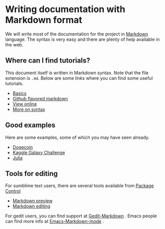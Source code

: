 # Writing documentation with Markdown format

We will write most of the documentation for the project in [Markdown](http://daringfireball.net/projects/markdown/syntax )  language. The syntax is very easy and there are plenty of help available in the web. 	

## Where can I find tutorials?

This document itself is written in Markdown syntax. Note that the file extension is `.md`. Below are some links where you can find some useful tutorials.

* [Basics](https://help.github.com/articles/markdown-basics )
* [Github flavored markdown](https://help.github.com/articles/github-flavored-markdown )
* [View online](http://www.markdownviewer.com/ )
* [More on syntax](http://daringfireball.net/projects/markdown/syntax )

## Good examples 

Here are some examples, some of which you may have seen already. 

* [Dogecoin](https://github.com/dogecoin/dogecoin )
* [Kaggle Galaxy Challenge](https://github.com/benanne/kaggle-galaxies )
* [Julia](https://github.com/JuliaLang/julia )

## Tools for editing

For sumblime text users, there are several tools available from [Package Control](https://sublime.wbond.net/ )

* [Markdown preview](https://sublime.wbond.net/packages/Markdown%20Preview )
* [Markdown editing](https://sublime.wbond.net/packages/MarkdownEditing )

For gedit users, you can find support at [Gedit-Markdown](http://www.jpfleury.net/en/software/gedit-markdown.php) . Emacs people can find more info at [Emacs-Markdown-mode](http://www.emacswiki.org/emacs/MarkdownMode ) .
